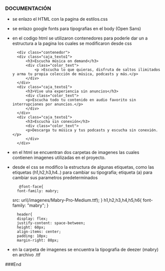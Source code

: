 ### DOCUMENTACIÓN

- se enlazo el HTML con la pagina de estilos.css
- se enlazo google fonts para tipografias en el body (Open Sans)
        <!DOCTYPE html>
		<html lang="en">
		<head>
    	<meta charset="UTF-8">
    	<meta http-equiv="X-UA-Compatible" content="IE=edge">
    	<meta name="viewport" content="width=device-width, initial-scale=1.0">
    	<title>Deezer</title>
    	<link rel="stylesheet" href="/style.css">
    	<link rel="preconnect" href="https://fonts.googleapis.com">
    	<link rel="preconnect" href="https://fonts.googleapis.com">
    	<link rel="preconnect" href="https://fonts.gstatic.com" crossorigin>
    	<link href="https://fonts.googleapis.com/css2?family=Open+Sans:wght@300&family=Roboto:wght@100&display=swap" rel="stylesheet">
		</head>

- en el codigo html se utilizaron contenedores para poderle dar un a estructura a la pagina los cuales se modificaron desde css

     	<div class="contenedor">
        <div class="caja_texto1">
            <h3>Escucha música on demand</h3>
            <div class="color_text">
                <p >Escucha lo que quieras, disfruta de saltos ilimitados y arma tu propia colección de música, podcasts y más.</p>
            </div>
        </div>
        <div class="caja_texto1">
            <h3>Vive una experiencia sin anuncios</h3>
            <div class="color_text">
            <p>Escucha todo tu contenido en audio favorito sin interrupciones por anuncios.</p>
            </div>
        </div>
        <div class="caja_texto1">
            <h3>Escucha sin conexión</h3>
            <div class="color_text">
            <p>Descarga tu música y tus podcasts y escucha sin conexión.</p>
            </div>
        </div>
    </div>
- en el html se encuentran dos carpetas de imagenes las cuales contienen imagenes utilizadas en el proyecto.
- desde el css se modifico la estructura de algunas etiquetas, como las etiquetas (h1,h2,h3,h4..) para cambiar su tipografia; etiqueta (a) para cambiar sus parametros predeterminados
  	
    	 @font-face{
    	font-family: mabry;
   	 src: url(/imagenes/Mabry-Pro-Medium.ttf);
		}
		h1,h2,h3,h4,h5,h6{
    	font-family: "mabry";
		}

		header{
    	display: flex;
    	justify-content: space-between;
    	height: 60px;
    	align-items: center;
    	padding: 10px;
    	margin-right: 80px;
   
- en la carpeta de imagenes se encuentra la tipografia de deezer (mabry) en archivo .ttf



###End
